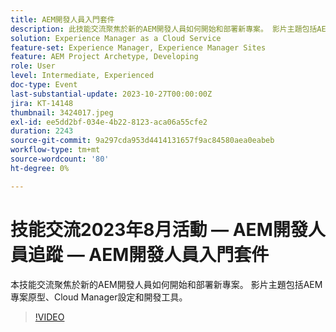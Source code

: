 ```yaml
---
title: AEM開發人員入門套件
description: 此技能交流聚焦於新的AEM開發人員如何開始和部署新專案。 影片主題包括AEM專案原型、Cloud Manager設定和開發工具。
solution: Experience Manager as a Cloud Service
feature-set: Experience Manager, Experience Manager Sites
feature: AEM Project Archetype, Developing
role: User
level: Intermediate, Experienced
doc-type: Event
last-substantial-update: 2023-10-27T00:00:00Z
jira: KT-14148
thumbnail: 3424017.jpeg
exl-id: ee5dd2bf-034e-4b22-8123-aca06a55cfe2
duration: 2243
source-git-commit: 9a297cda953d4414131657f9ac84580aea0eabeb
workflow-type: tm+mt
source-wordcount: '80'
ht-degree: 0%

---
```


# 技能交流2023年8月活動 — AEM開發人員追蹤 — AEM開發人員入門套件

本技能交流聚焦於新的AEM開發人員如何開始和部署新專案。 影片主題包括AEM專案原型、Cloud Manager設定和開發工具。

>[!VIDEO](https://video.tv.adobe.com/v/3424017/?learn=on)
